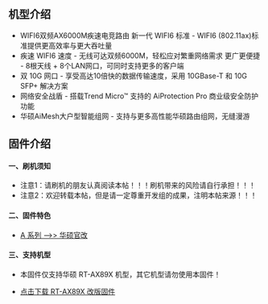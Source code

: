 ## 机型介绍
* WIFI6双频AX6000M疾速电竞路由 新一代 WIFI6 标准 - WIFI6 (802.11ax)标准提供更高效率与更大吞吐量
* 疾速 WIFI6 速度 - 无线可达双频6000M，轻松应对繁重网络需求 更广更便捷 - 8根天线 + 8个LAN网口，可同时支持更多的客户端
* 双 10G 网口 - 享受高达10倍快的数据传输速度，采用 10GBase-T 和 10G SFP+ 解决方案
* 网络安全战盾 - 搭载Trend Micro™ 支持的 AiProtection Pro 商业级安全防护功能
* 华硕AiMesh大户型智能组网 - 支持与更多高性能华硕路由组网，无缝漫游

## 固件介绍
#### 一、刷机须知
* 注意1：请刷机的朋友认真阅读本帖！！！刷机带来的风险请自行承担！！！
* 注意2：欢迎转载本帖，但是请一定尊重开发组的成果，注明本帖来源！！！

#### 二、固件特色
* [A 系列 ——>> 华硕官改](/zh/guide/asus/firmware-a.md)

#### 三、支持机型
* 本固件仅支持华硕 RT-AX89X 机型，其它机型请勿使用本固件！

* [点击下载 RT-AX89X 改版固件](https://www.asusgo.com/firmware/download?devicename=rt-ax89x&firmware=asus_official)